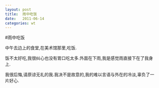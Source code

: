 ```yaml
---
layout: post
title:  雨中吃饭
date:   2011-06-14
categories: wt
---  
```



#雨中吃饭  

中午去边上的食堂,在美术馆那里,吃饭.

饭不太好吃,我很纠心也没有胃口吃太多.外面在下雨,我是感觉雨直接下在了我身上.

我很后悔,请原谅无礼的我.我决不是故意的,我的难以言语与外在的冷淡,辜负了一片好心.